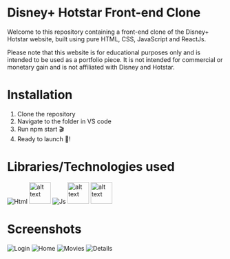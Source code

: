 # Disney+ Hotstar Front-end Clone

Welcome to this repository containing a front-end clone of the Disney+ Hotstar website, built using pure HTML, CSS, JavaScript and ReactJs.

Please note that this website is for educational purposes only and is intended to be used as a portfolio piece. It is not intended for commercial or monetary gain and is not affiliated with Disney and Hotstar.

# Installation

1. Clone the repository
2. Navigate to the folder in VS code 
3. Run npm start 🎬
4. Ready to launch 🚀!

# Libraries/Technologies used

![Html](../disney-plus/Markdown/html.gif)
<img src="../disney-plus/Markdown/css.png" alt="alt text" width="50" height="50">
![Js](../disney-plus/Markdown/js.gif)
<img src="../disney-plus/Markdown/react.png" alt="alt text" width="50" height="50">
<img src="../disney-plus/Markdown/firebase.png" alt="alt text" width="50" height="50">

# Screenshots

![Login](../disney-plus/Markdown/Login.png)
![Home](../disney-plus/Markdown/Home.png)
![Movies](../disney-plus/Markdown/Movies.png)
![Details](../disney-plus/Markdown/Details.png)


